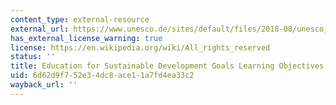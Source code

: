 ```yaml
---
content_type: external-resource
external_url: https://www.unesco.de/sites/default/files/2018-08/unesco_education_for_sustainable_development_goals.pdf
has_external_license_warning: true
license: https://en.wikipedia.org/wiki/All_rights_reserved
status: ''
title: Education for Sustainable Development Goals Learning Objectives (PDF)
uid: 6d62d9f7-52e3-4dc8-ace1-1a7fd4ea33c2
wayback_url: ''
---
```

